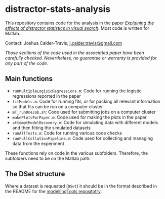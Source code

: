 # distractor-stats-analysis

This repository contains code for the analysis in the paper [_Explaining the effects of distractor statistics in visual search_](https://doi.org/10.1101/2020.01.03.893057). Most code is written for Matlab.

Contact: Joshua Calder-Travis, j.calder.travis@gmail.com

_Those sections of the code used in the associated paper have been carefully checked. Nevertheless, no guarantee or warranty is provided for any part of the code._

## Main functions
- `runMultipleLogisicRegressions.m`: Code for running the logistic regressions reported in the paper
- `fitModels.m`: Code for running fits, or for packing all relevant information so that fits can be run on a computer cluster
- `mT_runOneJob.sh`: Code used for submitting jobs on a computer cluster
- `makePlotsForPaper.m`: Code used for making the plots in the paper 
- `attemptModelRecovery.m`: Code for simulating data with different models and then fitting the simulated datasets
- `runAllTests.m`: Code for running various code checks
- `runFullCollationPipeline.m`: Code used for collecting and managing data from the experiment

These functions rely on code in the various subfolders. Therefore, the subfolders need to be on the Matlab path.

## The DSet structure
Where a dataset is requested (`DSet`) it should be in the format described in the
README for the [modellingTools repositotry](https://github.com/jCalderTravis/mat-comp-model-tools).
